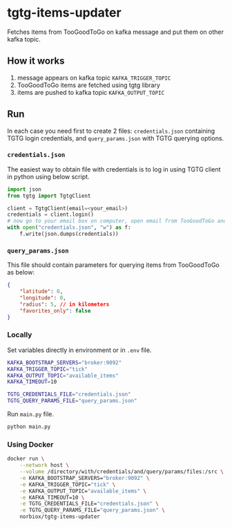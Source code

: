 # tgtg-items-updater
Fetches items from TooGoodToGo on kafka message and put them on other kafka topic.

## How it works
1. message appears on kafka topic `KAFKA_TRIGGER_TOPIC`
2. TooGoodToGo items are fetched using tgtg library
3. items are pushed to kafka topic `KAFKA_OUTPUT_TOPIC`

## Run
In each case you need first to create 2 files: `credentials.json` containing TGTG login credentials, and `query_params.json` with TGTG querying options.

### `credentials.json`
The easiest way to obtain file with credentials is to log in using TGTG client in python using below script.
```python
import json
from tgtg import TgtgClient

client = TgtgClient(email=<your_email>)
credentials = client.login()
# now go to your email box on computer, open email from TooGoodToGo and click button to confirm login
with open("credentials.json", "w") as f:
    f.write(json.dumps(credentials))
```

### `query_params.json`
This file should contain parameters for querying items from TooGoodToGo as below:
```json
{
    "latitude": 0,
    "longitude": 0,
    "radius": 5, // in kilometers
    "favorites_only": false
}
```

### Locally
 Set variables directly in environment or in `.env` file.

```bash
KAFKA_BOOTSTRAP_SERVERS="broker:9092"
KAFKA_TRIGGER_TOPIC="tick"
KAFKA_OUTPUT_TOPIC="available_items"
KAFKA_TIMEOUT=10

TGTG_CREDENTIALS_FILE="credentials.json"
TGTG_QUERY_PARAMS_FILE="query_params.json"
```

Run `main.py` file.

```bash
python main.py
```

### Using Docker
```bash
docker run \
    --network host \
    --volume /directory/with/credentials/and/query/params/files:/src \
    -e KAFKA_BOOTSTRAP_SERVERS="broker:9092" \
    -e KAFKA_TRIGGER_TOPIC="tick" \
    -e KAFKA_OUTPUT_TOPIC="available_items" \
    -e KAFKA_TIMEOUT=10 \
    -e TGTG_CREDENTIALS_FILE="credentials.json" \
    -e TGTG_QUERY_PARAMS_FILE="query_params.json" \
    norbiox/tgtg-items-updater
```